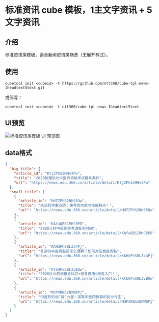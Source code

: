 # 标准资讯 cube 模板，1主文字资讯 + 5文字资讯

## 介绍
标准资讯类模板，适合新闻资讯类场景（无展开样式）。

## 使用
```
cubetool init <cubeid> -t https://github.com/ntt360/cube-tpl-news-1headtext5text.git
```
或简写：
```
cubetool init <cubeid> -t ntt360/cube-tpl-news-1headtext5text
```

## UI预览
![标准资讯类模板 UI 预览图](https://raw.githubusercontent.com/ntt360/cube-tpl-news-1headtext5text/master/ui/ui.png)

## data格式
```json
{
  "big_title": {
    "article_id": "KtjZPhS3MHv3Pw",
    "title": "2020助理执业中医师资格考试报考条件",
    "url": "https://news.edu.360.cn/article/detail/KtjZPhS3MHv3Pw"
  },
  "small_title": [
    {
      "article_id": "MdTZPhS2NHS5Ow",
      "title": "执业药师重点药：黄芩的功效与性能特点！",
      "url": "https://news.edu.360.cn/article/detail/MdTZPhS2NHS5Ow"
    },
    {
      "article_id": "KAfaQBS1MHC6PD",
      "title": "2020儿科中级职称考试报名时间",
      "url": "https://news.edu.360.cn/article/detail/KAfaQBS1MHC6PD"
    },
    {
      "article_id": "KAHdPhS0L3z4Pj",
      "title": "复杂的中医病名该怎么理解？如何对应西医病名",
      "url": "https://news.edu.360.cn/article/detail/KAHdPhS0L3z4Pj"
    },
    {
      "article_id": "KtbUPxS0L3vBOw",
      "title": "2020执业药师报考科目+报考费用+报考入口！",
      "url": "https://news.edu.360.cn/article/detail/KtbUPxS0L3vBOw"
    },
    {
      "article_id": "MdPXRBSzNXW8Pj",
      "title": "中医药的战“疫”力量！高等中医药教育的前世今生",
      "url": "https://news.edu.360.cn/article/detail/MdPXRBSzNXW8Pj"
    }
  ]
}
```